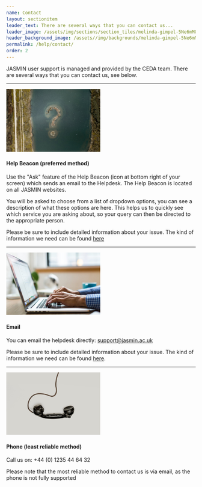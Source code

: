 ```yaml
---
name: Contact
layout: sectionitem
leader_text: There are several ways that you can contact us...
leader_image: /assets/img/sections/section_tiles/melinda-gimpel-5Ne6mMQtIdo-unspla.2e16d0ba.fill-1000x500.jpg
header_background_image: /assets//img/backgrounds/melinda-gimpel-5Ne6mMQtIdo-unspl.2e16d0ba.fill-2000x1000.jpg
permalink: /help/contact/
order: 2
---
```


JASMIN user support is managed and provided by the CEDA team. There are several ways that you can contact us, see below.

<hr>

<div class="media">
  <img class="mr-3" src="/assets/img/sections/section_content/jules-bss-VW-pFREtl0k-unsplash.2e16d0ba.fill-900x600.jpg" alt="question mark image" width="250">
  <div class="media-body">
    <h4 class="mt-0">Help Beacon <span class="small">(preferred method)</span></h4>
    <p>Use the &quot;Ask&quot; feature of the Help Beacon (icon at bottom right of your screen) which sends an email to the Helpdesk. The Help Beacon is located on all JASMIN websites.</p><p>You will be asked to choose from a list of dropdown options, you can see a description of what these options are here. This helps us to quickly see which service you are asking about, so your query can then be directed to the appropriate person.</p><p>Please be sure to include detailed information about your issue. The kind of information we need can be found <a href="https://help.jasmin.ac.uk/article/4703-how-to-contact-us-about-jasmin-issues">here</a></p>
  </div>
</div>

<hr>

<div class="media">
  <img class="mr-3" src="/assets/img/sections/section_content/burst-kUqqaRjJuw0-unsplash.2e16d0ba.fill-900x600.jpg" alt="email image" width="250">
  <div class="media-body">
    <h4 class="mt-0">Email</h4>
    <p>You can email the helpdesk directly: <a href="mailto:support@jasmin.ac.uk">support@jasmin.ac.uk</a></p><p>Please be sure to include detailed information about your issue. The kind of information we need can be found <a href="https://help.jasmin.ac.uk/article/4703-how-to-contact-us-about-jasmin-issues">here</a>.</p>
  </div>
</div>

<hr>

<div class="media">
  <img class="mr-3" src="/assets/img/sections/section_content/alexander-andrews-JYGnB9gTCls-unsp.2e16d0ba.fill-900x600.jpg" alt="phone image" width="250">
  <div class="media-body">
    <h4 class="mt-0">Phone <span class="small">(least reliable method)</span></h4>
    <p>Call us on: +44 (0) 1235 44 64 32</p><p>Please note that the most reliable method to contact us is via email, as the phone is not fully supported</p>
  </div>
</div>




